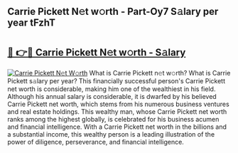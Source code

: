 ## Carrie Pickett N𝚎t w𝚘rth - Part-Oy7 S𝚊lary per year tFzhT

# <h2><a href="http://gc4n2ll.nevu.top/?p=Carrie+Pickett">🔗 👉🔴 Carrie Pickett N𝚎t w𝚘rth - S𝚊lary</a></h2>

[![Carrie Pickett N𝚎t W𝚘rth](https://i.imgur.com/Oavwk0R.jpeg)](http://gc4n2ll.nevu.top/?p=Carrie+Pickett)
What is Carrie Pickett n𝚎t w𝚘rth? What is Carrie Pickett s𝚊lary per year?
This financially successful person's Carrie Pickett net worth is considerable, making him one of the wealthiest in his field. Although his annual salary is considerable, it is dwarfed by his believed Carrie Pickett net worth, which stems from his numerous business ventures and real estate holdings. This wealthy man, whose Carrie Pickett net worth ranks among the highest globally, is celebrated for his business acumen and financial intelligence. With a Carrie Pickett net worth in the billions and a substantial income, this wealthy person is a leading illustration of the power of diligence, perseverance, and financial intelligence.
